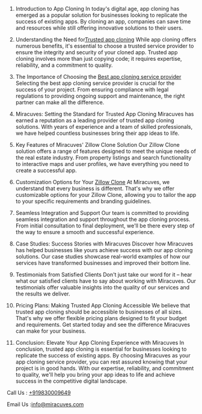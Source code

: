 1. Introduction to App Cloning
In today's digital age, app cloning has emerged as a popular solution for businesses looking to replicate the success of existing apps. By cloning an app, companies can save time and resources while still offering innovative solutions to their users.

2. Understanding the Need for<a href="https://miracuves.com/service/clone-solutions/">Trusted app cloning</a>
While app cloning offers numerous benefits, it's essential to choose a trusted service provider to ensure the integrity and security of your cloned app. Trusted app cloning involves more than just copying code; it requires expertise, reliability, and a commitment to quality.

3. The Importance of Choosing the <a href="https://miracuves.com/service/">Best app cloning service provider</a>
Selecting the best app cloning service provider is crucial for the success of your project. From ensuring compliance with legal regulations to providing ongoing support and maintenance, the right partner can make all the difference.

4. Miracuves: Setting the Standard for Trusted App Cloning
Miracuves has earned a reputation as a leading provider of trusted app cloning solutions. With years of experience and a team of skilled professionals, we have helped countless businesses bring their app ideas to life.

5. Key Features of Miracuves' Zillow Clone Solution
Our Zillow Clone solution offers a range of features designed to meet the unique needs of the real estate industry. From property listings and search functionality to interactive maps and user profiles, we have everything you need to create a successful app.

6. Customization Options for Your </body><a href="https://miracuves.com/solutions/zillow-clone/"> Zillow Clone</a>
At Miracuves, we understand that every business is different. That's why we offer customizable options for your Zillow Clone, allowing you to tailor the app to your specific requirements and branding guidelines.

7. Seamless Integration and Support
Our team is committed to providing seamless integration and support throughout the app cloning process. From initial consultation to final deployment, we'll be there every step of the way to ensure a smooth and successful experience.

8. Case Studies: Success Stories with Miracuves
Discover how Miracuves has helped businesses like yours achieve success with our app cloning solutions. Our case studies showcase real-world examples of how our services have transformed businesses and improved their bottom line.

9. Testimonials from Satisfied Clients
Don't just take our word for it – hear what our satisfied clients have to say about working with Miracuves. Our testimonials offer valuable insights into the quality of our services and the results we deliver.

10. Pricing Plans: Making Trusted App Cloning Accessible
We believe that trusted app cloning should be accessible to businesses of all sizes. That's why we offer flexible pricing plans designed to fit your budget and requirements. Get started today and see the difference Miracuves can make for your business.

11. Conclusion: Elevate Your App Cloning Experience with Miracuves
In conclusion, trusted app cloning is essential for businesses looking to replicate the success of existing apps. By choosing Miracuves as your app cloning service provider, you can rest assured knowing that your project is in good hands. With our expertise, reliability, and commitment to quality, we'll help you bring your app ideas to life and achieve success in the competitive digital landscape.

Call Us : <a href="https://miracuves.com/">+919830009649</a>

Email Us :info@miracuves.com

